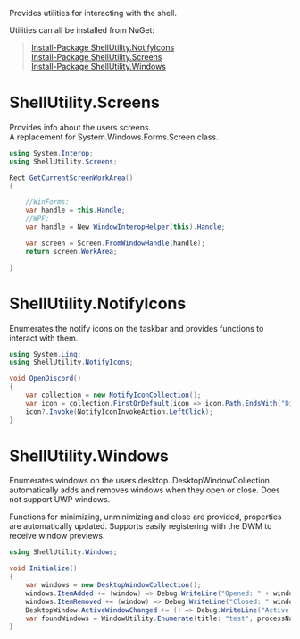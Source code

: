 Provides utilities for interacting with the shell.

Utilities can all be installed from NuGet:


> [Install-Package ShellUtility.NotifyIcons](https://www.nuget.org/packages/ShellUtility.NotifyIcons/)\
> [Install-Package ShellUtility.Screens](https://www.nuget.org/packages/ShellUtility.Screens/)\
> [Install-Package ShellUtility.Windows](https://www.nuget.org/packages/ShellUtility.Windows/)

# ShellUtility.Screens

Provides info about the users screens. </br>
A replacement for System.Windows.Forms.Screen class.

```csharp
using System.Interop;
using ShellUtility.Screens;

Rect GetCurrentScreenWorkArea()
{

    //WinForms:
    var handle = this.Handle;
    //WPF:
    var handle = New WindowInteropHelper(this).Handle;

    var screen = Screen.FromWindowHandle(handle);
    return screen.WorkArea;

}
```

# ShellUtility.NotifyIcons

Enumerates the notify icons on the taskbar and provides functions to interact with them.

```csharp
using System.Linq;
using ShellUtility.NotifyIcons;

void OpenDiscord()
{
    var collection = new NotifyIconCollection();
    var icon = collection.FirstOrDefault(icon => icon.Path.EndsWith("Discord.exe"));
    icon?.Invoke(NotifyIconInvokeAction.LeftClick);
}
```

# ShellUtility.Windows

Enumerates windows on the users desktop. DesktopWindowCollection automatically adds and removes windows when they open or close.
Does not support UWP windows.

Functions for minimizing, unminimizing and close are provided, properties are automatically updated. Supports easily registering with the DWM to receive window previews.

```csharp
using ShellUtility.Windows;

void Initialize()
{
    var windows = new DesktopWindowCollection();
    windows.ItemAdded += (window) => Debug.WriteLine("Opened: " + window.Title);
    windows.ItemRemoved += (window) => Debug.WriteLine("Closed: " window.Title);
    DesktopWindow.ActiveWindowChanged += () => Debug.WriteLine("Active changed: " + DesktopWindow.Active.Title);
    var foundWindows = WindowUtility.Enumerate(title: "test", processName: "*test.exe", matchCase: false);
}
```
